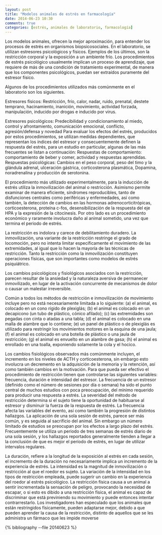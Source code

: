 ```yaml
---
layout: post
title: "Modelos animales de estrés en farmacología"
date: 2014-06-23 10:30
comments: true
categories: [estrés, animales de laboratorio, farmacología]
---
```


Los modelos animales, ofrecen la mejor aproximación, para entender los procesos de estrés en organismos biopsicosociales. 
En el laboratorio, se utilizan estresores psicológicos y físicos. Ejemplos de los últimos, son la restricción corporal y la exposición a un ambiente frío. Los procedimientos de estrés psicológico usualmente implican un proceso de aprendizaje, que requiere de más de una condición de tratamiento experimental, de manera que los componentes psicológicos, puedan ser extraídos puramente del estresor físico. 

Algunos de los procedimientos utilizados más comúnmente en el laboratorio son los siguientes.

Estresores físicos: Restricción, frío, calor, nadar, ruido, prenatal, destete temprano, hacinamiento, inanición, movimiento, actividad forzada, manipulación, inducido por drogas e inducido por virus.

Estresores psicológicos: Predecibilidad y condicionamiento al miedo, control y afrontamiento, comunicación emocional, conflicto, agresión/defensa y novedad 
Para evaluar los efectos del estrés, producidos por estos procedimientos, se utilizan medidas dependientes, que representan los índices del estresor y consecuentemente definen la respuesta del estrés, para un estudio en particular, algunas de las más frecuentes se listan a continuación:
Respuestas de comportamiento: comportamiento de beber y comer, actividad y respuestas aprendidas.
Respuestas psicológicas: Cambios en el peso corporal, peso del timo y la glándula adrenal, ulceración gástrica, corticosterona plasmática, Dopamina, noradrenalina y producción de serotonina.

El procedimiento más utilizado experimentalmente, para la inducción de estrés utiliza la inmovilización del animal o restricción. Asimismo permite examinar de manera eficiente, síndromes  reproducibles, tanto de disfunciones centrales como periféricas y enfermedades, así como también, la detección de cambios en las hormonas adrenocorticitrópicas, corticoesterona, proteína c-fos, desensibilización de la respuesta del eje HPA y la expresión de la citocinesis. Por otro lado es un procedimiento económico y raramente involucra daño al animal sometido, una vez que termina el periodo de estrés. 

La restricción es indolora y carece de debilitamiento duradero. La inmovilización, una variante de la restricción restringe el grado de locomoción, pero no intenta limitar específicamente el movimiento de las extremidades, al igual que lo hacen la mayoría de las técnicas de restricción. Tanto la restricción como la inmovilización constituyen operaciones físicas, que son importantes como modelos de estrés psiquiátrico.

Los cambios psicológicos y fisiológicos asociados con la restricción, parecen resultar de la ansiedad y la naturaleza aversiva de permanecer inmovilizado, en lugar de la activación concurrente de mecanismos de dolor o causar un malestar irreversible.

Común a todos los métodos de restricción e inmovilización de movimiento incluye pero no está necesariamente limitada a lo siguiente: (a) el animal, es colocado en un cono rígido de plexiglás; (b) el animal es colocado en un decapicono (un tubo de plástico, cónico afilado); (c) las extremidades son pegadas con cinta o atadas a una tabla; (d) el animal es colocado en una malla de alambre que lo contiene; (e) un panel de plástico o de plexiglás es utilizado para restringir los movimientos motores  en la esquina de una jaula; (f) el animal es colocado en una botella de plástico o una jaula de restricción; (g) el animal es envuelto en un alambre de gasa; (h) el animal es enrollado en una toalla, exponiendo solamente la cola y el hocico.

Los cambios fisiológicos observados más comúnmente incluyen, el incremento en los niveles de ACTH y corticoesterona, sin embargo esto involucra un decremento en la adquisición de la memoria y la retención, así como también cambios en la motivación. 
Para que pueda ser efectivo el procedimiento de restricción tienen que controlarse las siguientes variables: frecuencia, duración e intensidad del estresor.
La frecuencia de un estresor (definido como el número de sesiones por día o semana) ha sido el punto central de muchos estudios con poca preocupación, del mínimo requerido para producir una respuesta a estrés. La severidad del método de restricción determina si el sujeto tiene la oportunidad de habituarse al estresor y disminuir la fuerza de la respuesta de estrés. La frecuencia afecta las variables del evento, así como también la progresión de distintos hallazgos. La aplicación de una sola sesión de estrés, parece ser más común, y es seguida al sacrificio del animal. Sin embargo un número limitado de estudios se preocupan por los efectos a largo plazo del estrés. Frecuentemente se utiliza un periodo de tres semanas de estrés diario de una sola sesión, y los hallazgos reportados generalmente tienden a llegar a la conclusión de que es mejor el período de estrés, en lugar de utilizar intervalos regulares.

La duración, refiere a la longitud de la exposición al estrés en cada sesión, el incremento de la duración no necesariamente implica un incremento de la experiencia de estrés.
La intensidad es la magnitud de inmovilización o restricción al que el roedor es sujeto. La variación de la intensidad en los tipos de restricción empleada, puede sugerir un cambio en la experiencia del roedor al estrés psicológico. La restricción física causa a un animal a sentir incrementada la sensación de peligro, provocando la necesidad de escapar, o si esto es dibido a una restricción física, el animal es capaz de discriminar que está previniendo su movimiento y puede entonces intentar contrarrestarlo. Los investigadores han especulado que los animales que están restringidos físicamente, pueden adaptarse mejor, debido a que pueden aprender la causa de la restricción, distinto de aquellos que se les administra un fármaco que les impide moverse

{% bibliography --file 20140623 %}
